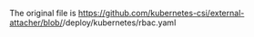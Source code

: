 The original file is https://github.com/kubernetes-csi/external-attacher/blob/<version>/deploy/kubernetes/rbac.yaml
